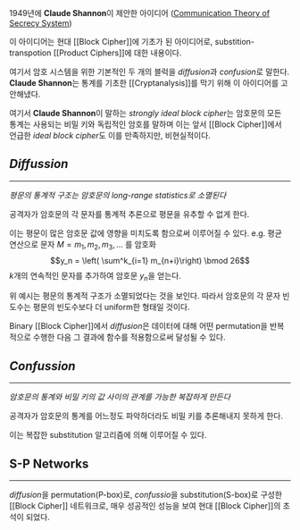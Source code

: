 
1949년에 **Claude Shannon**이 제안한 아이디어 (<a href="https://onlinelibrary.wiley.com/doi/abs/10.1002/j.1538-7305.1949.tb00928.x">Communication Theory of Secrecy System</a>)

이 아이디어는 현대 [[Block Cipher]]에 기초가 된 아이디어로, substition-transpotion [[Product Ciphers]]에 대한 내용이다.

여기서 암호 시스템을 위한 기본적인 두 개의 블럭을 *diffusion*과 *confusion*로 말한다. **Claude Shannon**는 통계를 기초한 [[Cryptanalysis]]를 막기 위해 이 아이디어를 고안해냈다.

여기서 **Claude Shannon**이 말하는 *strongly ideal block cipher*는 암호문의 모든 통계는 사용되는 비밀 키와 독립적인 암호를 말하며 이는 앞서 [[Block Cipher]]에서 언급한 *ideal block cipher*도 이를 만족하지만, 비현실적이다.

## *Diffussion*
---
*평문의 통계적 구조는 암호문의 long-range statistics로 소멸된다*

공격자가 암호문의 각 문자를 통계적 추론으로 평문을 유추할 수 없게 한다. 

이는 평문이 많은 암호문 값에 영향을 미치도록 함으로써 이루어질 수 있다. 
e.g. 평균 연산으로 문자 $M=m_1, m_2, m_3, ...$ 를 암호화
$$y_n = \left( \sum^k_{i=1} m_{n+i}\right) \bmod 26$$
$k$개의 연속적인 문자를 추가하여 암호문 $y_n$을 얻는다. 

위 예시는 평문의 통계적 구조가 소멸되었다는 것을 보인다. 따라서 암호문의 각 문자 빈도수는 평문의 빈도수보다 더 uniform한 형태일 것이다. 

Binary [[Block Cipher]]에서 *diffusion*은 데이터에 대해 어떤 permutation을 반복적으로 수행한 다음 그 결과에 함수를 적용함으로써 달성될 수 있다. 
## *Confussion*
---
*암호문의 통계와 비밀 키의 값 사이의 관계를 가능한 복잡하게 만든다*

공격자가 암호문의 통계를 어느정도 파악하더라도 비밀 키를 추론해내지 못하게 한다. 

이는 복잡한 substitution 알고리즘에 의해 이루어질 수 있다. 


## S-P Networks
---
*diffusion*을  permutation(P-box)로, *confussio*을 substitution(S-box)로 구성한 [[Block Cipher]] 네트워크로, 매우 성공적인 성능을 보여 현대 [[Block Cipher]]의 초석이 되었다. 